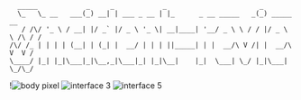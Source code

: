 ```
  _____            _     _            _                       _               
  \_   \_ __   ___(_) __| | ___ _ __ | |_      _ __ _____   _(_) _____      __
   / /\/ '_ \ / __| |/ _` |/ _ \ '_ \| __|____| '__/ _ \ \ / / |/ _ \ \ /\ / /
/\/ /_ | | | | (__| | (_| |  __/ | | | ||_____| | |  __/\ V /| |  __/\ V  V /   
\____/ |_| |_|\___|_|\__,_|\___|_| |_|\__|    |_|  \___| \_/ |_|\___| \_/\_/ 
```

 !![body pixel](https://github.com/user-attachments/assets/80550de2-ba10-4149-a82d-36e91b793336) ![interface 3](https://github.com/user-attachments/assets/5ecac14b-9d9d-44c3-9693-79a4841e010e) ![interface 5](https://github.com/user-attachments/assets/b2bbc6c4-e714-44a7-bbe2-bee9c2b4e7c2)






